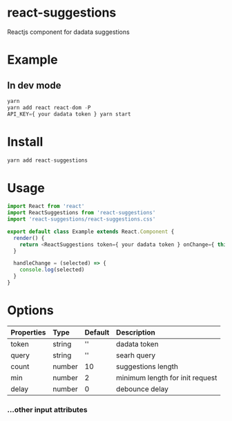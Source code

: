# react-suggestions
Reactjs component for dadata suggestions

# Example
## In dev mode
```javascript
yarn
yarn add react react-dom -P
API_KEY={ your dadata token } yarn start
```

# Install
```javascript
yarn add react-suggestions
```

# Usage
```javascript
import React from 'react'
import ReactSuggestions from 'react-suggestions'
import 'react-suggestions/react-suggestions.css'

export default class Example extends React.Component {
  render() {
    return <ReactSuggestions token={ your dadata token } onChange={ this.handleChange }/>
  }

  handleChange = (selected) => {
    console.log(selected)
  }
}
```

# Options
  Properties |  Type    |  Default  |  Description
:------------|:---------|:----------|:---------------
  token      | string   | ''        | dadata token
  query      | string   | ''        | searh query
  count      | number   | 10        | suggestions length
  min        | number   | 2         | minimum length for init request
  delay      | number   | 0         | debounce delay

### ...other input attributes
